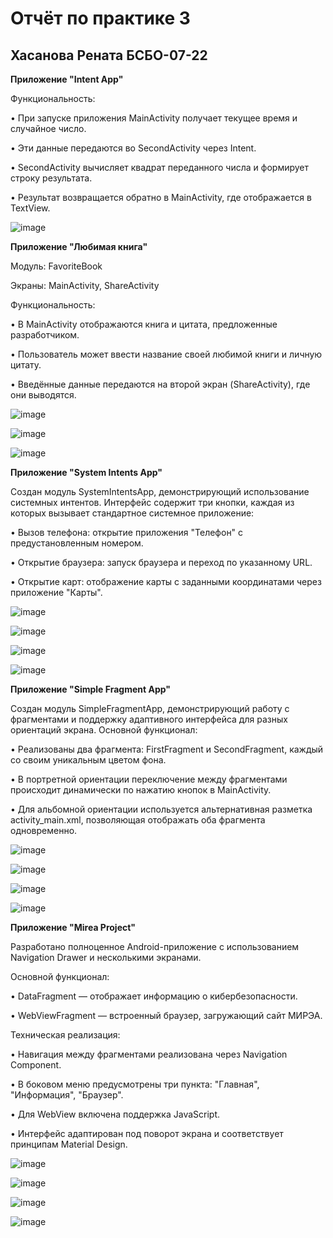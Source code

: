 # Отчёт по практике 3
## Хасанова Рената БСБО-07-22

**Приложение "Intent App"**

Функциональность:

•	При запуске приложения MainActivity получает текущее время и случайное число.

•	Эти данные передаются во SecondActivity через Intent.

•	SecondActivity вычисляет квадрат переданного числа и формирует строку результата.

•	Результат возвращается обратно в MainActivity, где отображается в TextView.

![image](https://github.com/user-attachments/assets/e8f885fa-bdbb-420c-aa4c-ba9fad392017)
 
**Приложение "Любимая книга"**

Модуль: FavoriteBook

Экраны: MainActivity, ShareActivity

Функциональность:

•	В MainActivity отображаются книга и цитата, предложенные разработчиком.

•	Пользователь может ввести название своей любимой книги и личную цитату.

•	Введённые данные передаются на второй экран (ShareActivity), где они выводятся.
 
 ![image](https://github.com/user-attachments/assets/b09dd8ea-7f05-4885-bd2e-230f26b723b7)

![image](https://github.com/user-attachments/assets/de5921b8-616b-4ba8-b204-11340f93d7cd)

![image](https://github.com/user-attachments/assets/2ea0e9f7-8a90-4628-a303-31ec98322a1d)
 
**Приложение "System Intents App"**

Создан модуль SystemIntentsApp, демонстрирующий использование системных интентов. Интерфейс содержит три кнопки, каждая из которых вызывает стандартное системное приложение:

•	Вызов телефона: открытие приложения "Телефон" с предустановленным номером.

•	Открытие браузера: запуск браузера и переход по указанному URL.

•	Открытие карт: отображение карты с заданными координатами через приложение "Карты".
 
  ![image](https://github.com/user-attachments/assets/4eb2a2d6-4ed0-44ce-b995-80e06adcaaaa)

  ![image](https://github.com/user-attachments/assets/b0834079-7dcb-46e2-b02f-8305a0a7f106)

![image](https://github.com/user-attachments/assets/dda93909-7ece-4c87-9b96-ca70a10329f0)

![image](https://github.com/user-attachments/assets/ed230753-4019-47da-9928-2237f053f1f1)
 
**Приложение "Simple Fragment App"**

Создан модуль SimpleFragmentApp, демонстрирующий работу с фрагментами и поддержку адаптивного интерфейса для разных ориентаций экрана.
Основной функционал:

•	Реализованы два фрагмента: FirstFragment и SecondFragment, каждый со своим уникальным цветом фона.

•	В портретной ориентации переключение между фрагментами происходит динамически по нажатию кнопок в MainActivity.

•	Для альбомной ориентации используется альтернативная разметка activity_main.xml, позволяющая отображать оба фрагмента одновременно.
 
 ![image](https://github.com/user-attachments/assets/a2f0f343-04cf-40f4-a805-5e260b2ac93d)

 ![image](https://github.com/user-attachments/assets/38b68f7c-a334-4272-a22c-15d58e5779f8)

 ![image](https://github.com/user-attachments/assets/7943fa75-07d5-4ab0-a9bd-69d8c49f780f)

![image](https://github.com/user-attachments/assets/293e537d-e3fc-47bf-b571-f7089c68c553)

**Приложение "Mirea Project"**

Разработано полноценное Android-приложение с использованием Navigation Drawer и несколькими экранами.

Основной функционал:

•	DataFragment — отображает информацию о кибербезопасности.

•	WebViewFragment — встроенный браузер, загружающий сайт МИРЭА.

Техническая реализация:

•	Навигация между фрагментами реализована через Navigation Component.

•	В боковом меню предусмотрены три пункта: "Главная", "Информация", "Браузер".

•	Для WebView включена поддержка JavaScript.

•	Интерфейс адаптирован под поворот экрана и соответствует принципам Material Design.

![image](https://github.com/user-attachments/assets/e63f0fb7-6413-49cc-92ba-d09b58879078)

![image](https://github.com/user-attachments/assets/229051a7-6b6f-4232-b174-14c6084fa338)

![image](https://github.com/user-attachments/assets/cd4fc5c8-0bf3-4117-b29e-e3e6e48fd494)

![image](https://github.com/user-attachments/assets/382ec21e-35ee-4cd4-aee2-6778f94df9f1)

